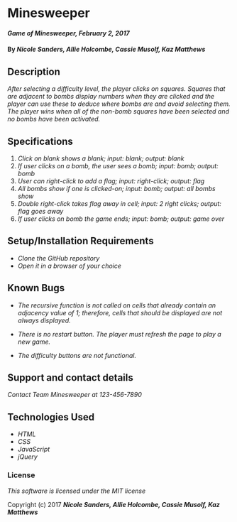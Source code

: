 # Minesweeper

#### _Game of Minesweeper, February 2, 2017_

#### By _**Nicole Sanders, Allie Holcombe, Cassie Musolf, Kaz Matthews**_

## Description

_After selecting a difficulty level, the player clicks on squares. Squares that are adjacent to bombs display numbers when they are clicked and the player can use these to deduce where bombs are and avoid selecting them. The player wins when all of the non-bomb squares have been selected and no bombs have been activated._

## Specifications

1. _Click on blank shows a blank; input: blank; output: blank_
2. _If user clicks on a bomb, the user sees a bomb; input: bomb; output: bomb_
3. _User can right-click to add a flag; input: right-click; output: flag_
4. _All bombs show if one is clicked-on; input: bomb; output: all bombs show_
5. _Double right-click takes flag away in cell; input: 2 right clicks; output: flag goes away_
6. _If user clicks on bomb the game ends; input: bomb; output: game over_


## Setup/Installation Requirements

* _Clone the GitHub repository_
* _Open it in a browser of your choice_

## Known Bugs

* _The recursive function is not called on cells that already contain an adjacency value of 1; therefore, cells that should be displayed are not always displayed._

* _There is no restart button. The player must refresh the page to play a new game._

* _The difficulty buttons are not functional._

## Support and contact details

_Contact Team Minesweeper at 123-456-7890_

## Technologies Used

* _HTML_
* _CSS_
* _JavaScript_
* _jQuery_


### License

*This software is licensed under the MIT license*

Copyright (c) 2017 **_Nicole Sanders, Allie Holcombe, Cassie Musolf, Kaz Matthews_**
